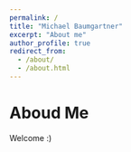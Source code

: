 ```yaml
---
permalink: /
title: "Michael Baumgartner"
excerpt: "About me"
author_profile: true
redirect_from: 
  - /about/
  - /about.html
---
```


Aboud Me
======
Welcome :)
